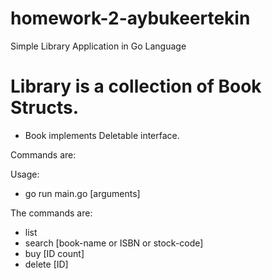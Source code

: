 # homework-2-aybukeertekin

Simple Library Application in Go Language 

# Library is a collection of Book Structs. 
* Book implements Deletable interface. 

Commands are: 

Usage:

* go run main.go [arguments]

The commands are:

* list
* search [book-name or ISBN or stock-code]
* buy [ID count]
* delete [ID]
